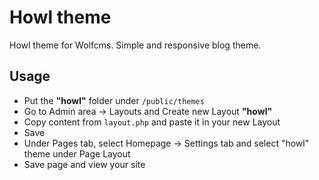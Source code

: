 # Howl theme

Howl theme for Wolfcms. Simple and responsive blog theme.

## Usage

- Put the **"howl"** folder under `/public/themes`
- Go to Admin area -> Layouts and Create new Layout **"howl"**
- Copy content from `layout.php` and paste it in your new Layout
- Save
- Under Pages tab, select Homepage -> Settings tab and select "howl" theme under Page Layout
- Save page and view your site

